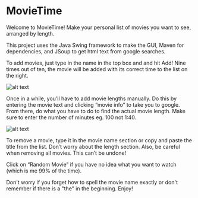 
# MovieTime #

Welcome to MovieTime! Make your personal list of movies you want to see, arranged by length.

This project uses the Java Swing framework to make the GUI, Maven for dependencies, and JSoup to get html text from google searches.

To add movies, just type in the name in the top box and and hit Add! Nine times out of ten, the movie will be added with its correct time to the list on the right. 


![alt text](https://i.imgur.com/fyAgroT.png)

Once in a while, you’ll have to add movie lengths manually. Do this by entering the movie text and clicking “movie info” to take you to google. From there, do what you have to do to find the actual movie length. Make sure to enter the number of minutes eg. 100 not 1:40.

![alt text](https://i.imgur.com/dpoZnfW.png)

To remove a movie, type it in the movie name section or copy and paste the title from the list. Don’t worry about the length section. Also, be careful when removing all movies. This can’t be undone!

Click on “Random Movie” if you have no idea what you want to watch (which is me 99% of the time). 

Don't worry if you forget how to spell the movie name exactly or don't remember if there is a "the" in the beginning. Enjoy!
